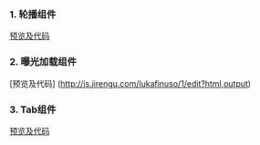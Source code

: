 ### 1. 轮播组件

[预览及代码](http://js.jirengu.com/hugogitufu/1/edit?html,output)

### 2. 曝光加载组件
[预览及代码] (http://js.jirengu.com/lukafinuso/1/edit?html,output)

### 3. Tab组件 
[预览及代码]()